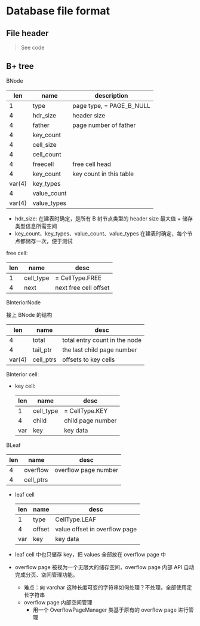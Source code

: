 # Database file format

## File header

> See code



## B+ tree

BNode

| len    | name        | description              |
| ------ | ----------- | ------------------------ |
| 1      | type        | page type, = PAGE_B_NULL |
| 4      | hdr_size    | header size              |
| 4      | father      | page number of father    |
| 4      | key_count   |                          |
| 4      | cell_size   |                          |
| 4      | cell_count  |                          |
| 4      | freecell    | free cell head           |
| 4      | key_count   | key count in this table  |
| var(4) | key_types   |                          |
| 4      | value_count |                          |
| var(4) | value_types |                          |

* hdr_size: 在建表时确定，是所有 B 树节点类型的 header size 最大值 + 储存类型信息所需空间
* key_count、key_types、value_count、value_types 在建表时确定，每个节点都储存一次，便于测试



free cell:

| len  | name      | desc                  |
| ---- | --------- | --------------------- |
| 1    | cell_type | = CellType.FREE       |
| 4    | next      | next free cell offset |



BInteriorNode

接上 BNode 的结构

| len    | name      | desc                          |
| ------ | --------- | ----------------------------- |
| 4      | total     | total entry count in the node |
| 4      | tail_ptr  | the last child page number    |
| var(4) | cell_ptrs | offsets to key cells          |



BInterior cell:

* key cell:

  | len  | name      | desc              |
  | ---- | --------- | ----------------- |
  | 1    | cell_type | = CellType.KEY    |
  | 4    | child     | child page number |
  | var  | key       | key data          |





BLeaf

| len  | name      | desc                 |
| ---- | --------- | -------------------- |
| 4    | overflow  | overflow page number |
| 4    | cell_ptrs |                      |

* leaf cell

  | len  | name   | desc                          |
  | ---- | ------ | ----------------------------- |
  | 1    | type   | CellType.LEAF                 |
  | 4    | offset | value offset in overflow page |
  | var  | key    | key data                      |

* leaf cell 中也只储存 key，把 values 全部放在 overflow page 中
* overflow page 被视为一个无限大的储存空间，overflow page 内部 API 自动完成分页、空间管理功能。
  * 难点：向 varchar 这种长度可变的字符串如何处理？不处理，全部使用定长字符串
  * overflow page 内部空间管理
    * 用一个 OverflowPageManager 类基于原有的 overflow page 进行管理



